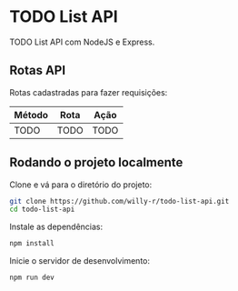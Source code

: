 # TODO List API

TODO List API com NodeJS e Express.


## Rotas API

Rotas cadastradas para fazer requisições:

| Método | Rota | Ação |
| ------ | ---- | ---- |
| TODO | TODO | TODO |


## Rodando o projeto localmente

Clone e vá para o diretório do projeto:

```bash
git clone https://github.com/willy-r/todo-list-api.git
cd todo-list-api
```

Instale as dependências:

```bash
npm install
```

Inicie o servidor de desenvolvimento:

```bash
npm run dev
```
